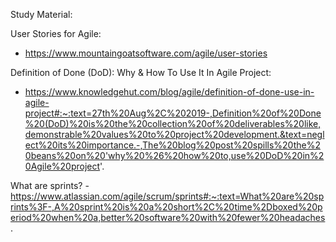   Study Material:
  
  User Stories for Agile:

  - https://www.mountaingoatsoftware.com/agile/user-stories
    
  Definition of Done (DoD): Why & How To Use It In Agile Project:
  
  -  https://www.knowledgehut.com/blog/agile/definition-of-done-use-in-agile-project#:~:text=27th%20Aug%2C%202019-,Definition%20of%20Done%20(DoD)%20is%20the%20collection%20of%20deliverables%20like,demonstrable%20values%20to%20project%20development.&text=neglect%20its%20importance.-,The%20blog%20post%20spills%20the%20beans%20on%20'why%20%26%20how%20to,use%20DoD%20in%20Agile%20project'.  
  
  What are sprints? 
  -https://www.atlassian.com/agile/scrum/sprints#:~:text=What%20are%20sprints%3F-,A%20sprint%20is%20a%20short%2C%20time%2Dboxed%20period%20when%20a,better%20software%20with%20fewer%20headaches.
  
